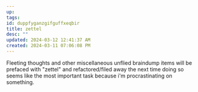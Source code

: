 ```yaml
---
up: 
tags: 
id: duppfyganzgifguffxeqbir
title: zettel
desc: ""
updated: 2024-03-12 12:41:37 AM
created: 2024-03-11 07:06:08 PM
---
```

Fleeting thoughts and other miscellaneous unflied braindump items will be prefaced with "zettel" and refactored/filed away the next time doing so seems like the most important task because i'm procrastinating on something.